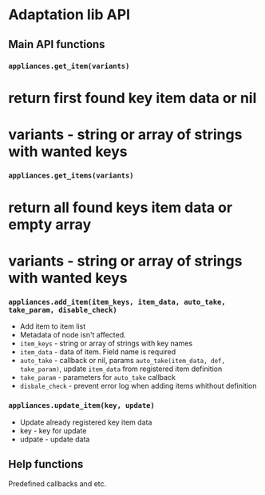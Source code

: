 # Adaptation lib API

## Main API functions

### `appliances.get_item(variants)`

# return first found key item data or nil
# variants - string or array of strings with wanted keys 

### `appliances.get_items(variants)`

# return all found keys item data or empty array
# variants - string or array of strings with wanted keys 

### `appliances.add_item(item_keys, item_data, auto_take, take_param, disable_check)`

* Add item to item list
* Metadata of node isn't affected.
* `item_keys` - string or array of strings with key names
* `item_data` - data of item. Field name is required
* `auto_take` - callback or nil, params `auto_take(item_data, def, take_param)`, update `item_data` from registered item definition
* `take_param` - parameters for `auto_take` callback
* `disbale_check` - prevent error log when adding items whithout definition

### `appliances.update_item(key, update)`

* Update already registered key item data
* key - key for update
* udpate - update data

## Help functions

Predefined callbacks and etc.


